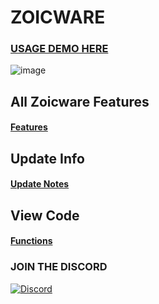 # ZOICWARE

### [USAGE DEMO HERE](https://youtu.be/lHeGY1YfUsQ?list=PLO1RBTJcd5_imH8o0A_Qjzsup1iIB481Z)




![image](https://github.com/zoicware/ZOICWARE/assets/118035521/8f1c29c0-d374-4930-a831-778d7f607140)


## All Zoicware Features
#### [Features](features.md)

## Update Info
#### [Update Notes](UpdateNotes.md)


## View Code
#### [Functions](https://github.com/zoicware/ZOICWARE/tree/main/functions)

### JOIN THE DISCORD

[![Discord](https://discordapp.com/api/guilds/1173717737017716777/widget.png?style=banner1)](https://discord.gg/VsC7XS5vgA)

